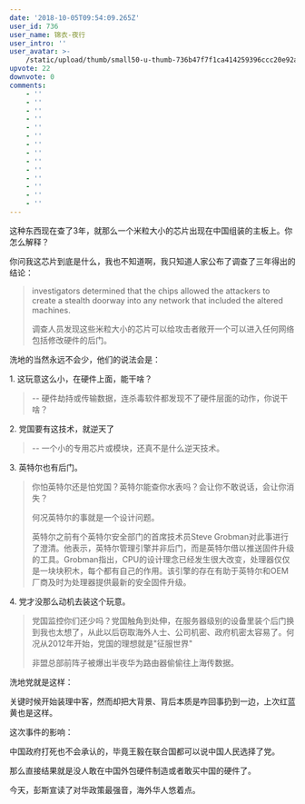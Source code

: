 ```yaml
---
date: '2018-10-05T09:54:09.265Z'
user_id: 736
user_name: 锦衣-夜行
user_intro: ''
user_avatar: >-
    /static/upload/thumb/small50-u-thumb-736b47f7f1ca414259396ccc20e92abe7f9740d7027.png
upvote: 22
downvote: 0
comments:
    - ''
    - ''
    - ''
    - ''
    - ''
    - ''
    - ''
    - ''
    - ''
    - ''
    - ''
    - ''
    - ''
    - ''
---
```


这种东西现在查了3年，就那么一个米粒大小的芯片出现在中国组装的主板上。你怎么解释？

  

你问我这芯片到底是什么，我也不知道啊，我只知道人家公布了调查了三年得出的结论：

> investigators determined that the chips allowed the attackers to create a stealth doorway into any network that included the altered machines.
> 
> 调查人员发现这些米粒大小的芯片可以给攻击者敞开一个可以进入任何网络包括修改硬件的后门。

  

洗地的当然永远不会少，他们的说法会是：

1\. 这玩意这么小，在硬件上面，能干啥？

> \-- 硬件劫持或传输数据，连杀毒软件都发现不了硬件层面的动作，你说干啥？

2\. 党国要有这技术，就逆天了

> \-- 一个小的专用芯片或模块，还真不是什么逆天技术。

3\. 英特尔也有后门。

> 你怕英特尔还是怕党国？英特尔能查你水表吗？会让你不敢说话，会让你消失？
> 
> 何况英特尔的事就是一个设计问题。  
> 
> 英特尔之前有个英特尔安全部门的首席技术员Steve Grobman对此事进行了澄清。他表示，英特尔管理引擎并非后门，而是英特尔借以推送固件升级的工具。Grobman指出，CPU的设计理念已经发生很大改变，处理器仅仅是一块块积木，每个都有自己的作用。该引擎的存在有助于英特尔和OEM厂商及时为处理器提供最新的安全固件升级。

4\. 党才没那么动机去装这个玩意。

> 党国监控你们还少吗？党国触角到处伸，在服务器级别的设备里装个后门换到我也太想了，从此以后窃取海外人士、公司机密、政府机密太容易了。何况从2012年开始，党国的理想就是"征服世界"
> 
> 非盟总部前阵子被爆出半夜华为路由器偷偷往上海传数据。

  

洗地党就是这样：

关键时候开始装理中客，然而却把大背景、背后本质是咋回事扔到一边，上次红蓝黄也是这样。

  

这次事件的影响：

中国政府打死也不会承认的，毕竟王毅在联合国都可以说中国人民选择了党。

那么直接结果就是没人敢在中国外包硬件制造或者敢买中国的硬件了。

  

今天，彭斯宣读了对华政策最强音，海外华人悠着点。

